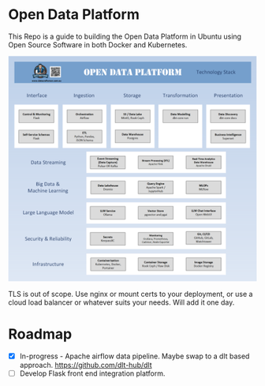 # Open Data Platform

This Repo is a guide to building the Open Data Platform in Ubuntu using Open Source Software in both Docker and Kubernetes.

![Open Data Platform ](https://github.com/DataCraftsmanAustralia/open-data-platform/blob/main/images/technology-architecture.png)

TLS is out of scope. Use nginx or mount certs to your deployment, or use a cloud load balancer or whatever suits your needs. Will add it one day.

# Roadmap

- [x] In-progress - Apache airflow data pipeline. Maybe swap to a dlt based approach. https://github.com/dlt-hub/dlt
- [ ] Develop Flask front end integration platform.